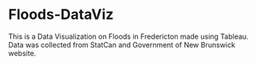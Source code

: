 # Floods-DataViz
This is a Data Visualization on Floods in Fredericton made using Tableau.
Data was collected from StatCan and Government of New Brunswick website.
